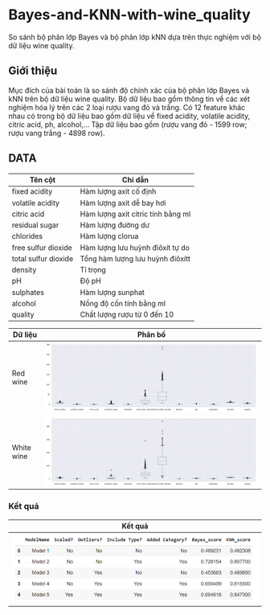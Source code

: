 # Bayes-and-KNN-with-wine_quality
So sánh bộ phân lớp Bayes và bộ phân lớp kNN dựa trên thực nghiệm với bộ dữ liệu wine quality. 
## Giới thiệu
Mục đích của bài toán là so sánh độ chính xác của bộ phân lớp Bayes và kNN trên bộ dữ liệu wine quality. 
Bộ dữ liệu bao gồm thông tin về các xét nghiệm hóa lý trên các 2 loại rượu vang đỏ và trắng.
Có 12 feature khác nhau có trong bộ dữ liệu bao gồm dữ liệu về fixed acidity, volatile acidity, citric acid, ph, alcohol,... Tập dữ liệu bao gồm (rượu vang đỏ - 1599 row; rượu vang trắng - 4898 row).
## DATA
| Tên cột           | Chỉ dẫn                                              |
| -------------         |-------------                                             | 
| fixed acidity         | Hàm lượng axit cố định                                    | 
| volatile acidity      | Hàm lượng axit dễ bay hơi                                 |  
| citric acid           | Hàm lượng axit citric tính bằng ml                                | 
| residual sugar        | Hàm lượng đường dư                                   |   
| chlorides             | Hàm lượng clorua                                        |
| free sulfur dioxide   | Hàm lượng lưu huỳnh điôxít tự do                            |
| total sulfur dioxide  | Tổng hàm lượng lưu huỳnh điôxítt                            |
| density               | Tỉ trọng                                                  |
| pH                    | Độ pH                                                 |
| sulphates             | Hàm lượng sunphat                                         |
| alcohol               | Nồng độ cồn tính bằng ml                                    |
| quality               | Chất lượng rượu từ 0 đến 10                 |


| Dữ liệu | Phân bố |
| --- | --- |
| Red wine  | ![image.png](redwinedataset.png) |
| White wine | ![image.png](whitewinedataset.png) |

### Kết quả

| Kết quả |
| ---             |
| ![image.jpg](Models.png) |
